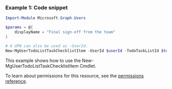### Example 1: Code snippet

```powershellImport-Module Microsoft.Graph.Users

$params = @{
	displayName = "Final sign-off from the team"
}

# A UPN can also be used as -UserId.
New-MgUserTodoListTaskChecklistItem -UserId $userId -TodoTaskListId $todoTaskListId -TodoTaskId $todoTaskId -BodyParameter $params
```
This example shows how to use the New-MgUserTodoListTaskChecklistItem Cmdlet.
To learn about permissions for this resource, see the [permissions reference](/graph/permissions-reference).

